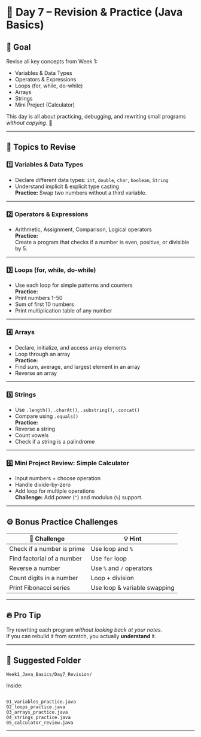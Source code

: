 
# 🔁 Day 7 – Revision & Practice (Java Basics)

## 🎯 **Goal**
Revise all key concepts from Week 1:
- Variables & Data Types  
- Operators & Expressions  
- Loops (for, while, do-while)  
- Arrays  
- Strings  
- Mini Project (Calculator)

This day is all about practicing, debugging, and rewriting small programs *without copying*. 💪

---

## 🧩 **Topics to Revise**

### 1️⃣ Variables & Data Types
- Declare different data types: `int`, `double`, `char`, `boolean`, `String`
- Understand implicit & explicit type casting  
**Practice:** Swap two numbers without a third variable.

---

### 2️⃣ Operators & Expressions
- Arithmetic, Assignment, Comparison, Logical operators  
**Practice:**  
Create a program that checks if a number is even, positive, or divisible by 5.

---

### 3️⃣ Loops (for, while, do-while)
- Use each loop for simple patterns and counters  
**Practice:**  
- Print numbers 1–50  
- Sum of first 10 numbers  
- Print multiplication table of any number

---

### 4️⃣ Arrays
- Declare, initialize, and access array elements  
- Loop through an array  
**Practice:**  
- Find sum, average, and largest element in an array  
- Reverse an array

---

### 5️⃣ Strings
- Use `.length()`, `.charAt()`, `.substring()`, `.concat()`  
- Compare using `.equals()`  
**Practice:**  
- Reverse a string  
- Count vowels  
- Check if a string is a palindrome

---

### 6️⃣ Mini Project Review: Simple Calculator
- Input numbers + choose operation  
- Handle divide-by-zero  
- Add loop for multiple operations  
**Challenge:** Add power (`^`) and modulus (`%`) support.

---

## ⚙️ **Bonus Practice Challenges**

| 🧠 Challenge | 💡 Hint |
|---------------|----------|
| Check if a number is prime | Use loop and `%` |
| Find factorial of a number | Use `for` loop |
| Reverse a number | Use `%` and `/` operators |
| Count digits in a number | Loop + division |
| Print Fibonacci series | Use loop & variable swapping |

---

## 🔥 **Pro Tip**
Try rewriting each program *without looking back at your notes*.  
If you can rebuild it from scratch, you actually **understand** it.

---

## 📂 **Suggested Folder**
`Week1_Java_Basics/Day7_Revision/`

Inside:
```

01_variables_practice.java
02_loops_practice.java
03_arrays_practice.java
04_strings_practice.java
05_calculator_review.java

```

---
